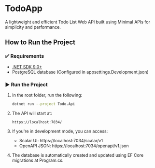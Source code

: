 # TodoApp
A lightweight and efficient Todo List Web API built using Minimal APIs for simplicity and performance.

## How to Run the Project

### ✅ Requirements
- [.NET SDK 9.0+](https://dotnet.microsoft.com/)
- PostgreSQL database (Configured in appsettings.Development.json)

### ▶️ Run the Project

1. In the root folder, run the following:
   ```bash
   dotnet run --project Todo.Api
   ```
2. The API will start at:
   ```
   https://localhost:7034/
   ```
3. If you're in development mode, you can access:
   - Scalar UI: https://localhost:7034/scalar/v1
   - OpenAPI JSON: https://localhost:7034/openapi/v1.json


4. The database is automatically created and updated using EF Core migrations at Program.cs.
